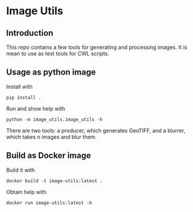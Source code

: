 Image Utils
===========

Introduction
------------

This repo contains a few tools for generating and processing images.
It is mean to use as test tools for CWL scripts.

Usage as python image
---------------------

Install with
```
pip install .
```

Run and show help with

```
python -m image_utils.image_utils -h
```

There are two tools: a producer, which generates GeoTIFF, 
and a blurrer, which takes n images and blur them.

Build as Docker image
---------------------

Build it with

```
docker build -t image-utils:latest .
```

Obtain help with

```
docker run image-utils:latest -h
```
